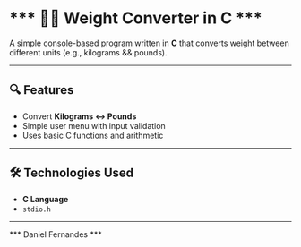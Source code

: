 # *** 🏋️‍♂️ Weight Converter in C ***

A simple console-based program written in **C** that converts weight between different units (e.g., kilograms && pounds).

---

## 🔍 Features

- Convert **Kilograms ↔ Pounds**
- Simple user menu with input validation
- Uses basic C functions and arithmetic

---

## 🛠️ Technologies Used

- **C Language**
- `stdio.h`

---

*** Daniel Fernandes ***
